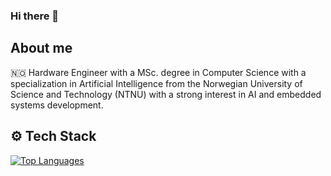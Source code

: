 ### Hi there 👋

<!--
**P1NHE4D/P1NHE4D** is a ✨ _special_ ✨ repository because its `README.md` (this file) appears on your GitHub profile.

Here are some ideas to get you started:

- 🔭 I’m currently working on ...
- 🌱 I’m currently learning ...
- 👯 I’m looking to collaborate on ...
- 🤔 I’m looking for help with ...
- 💬 Ask me about ...
- 📫 How to reach me: ...
- 😄 Pronouns: ...
- ⚡ Fun fact: ...
-->

## About me
🇳🇴 Hardware Engineer with a MSc. degree in Computer Science with a specialization in Artificial Intelligence from the Norwegian University of Science and Technology (NTNU) with a strong interest in AI and embedded systems development.

## ⚙️ Tech Stack

[![Top Languages](https://github-readme-stats-git-masterrstaa-rickstaa.vercel.app/api/top-langs/?username=p1nhe4d&layout=compact&theme=dark&langs_count=10)](https://github.com/anuraghazra/github-readme-stats)
